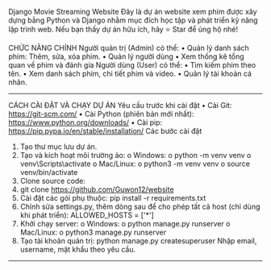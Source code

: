 
Django Movie Streaming Website
Đây là dự án website xem phim được xây dựng bằng Python và Django nhằm mục đích học tập và phát triển kỹ năng lập trình web. Nếu bạn thấy dự án hữu ích, hãy ⭐️ Star để ủng hộ nhé! 


CHỨC NĂNG CHÍNH
Người quản trị (Admin) có thể:
•	Quản lý danh sách phim: Thêm, sửa, xóa phim.
•	Quản lý người dùng 
•	Xem thống kê tổng quan về phim và đánh gía
Người dùng (User) có thể:
•	Tìm kiếm phim theo tên.
•	Xem danh sách phim, chi tiết phim và video.
•	Quản lý tài khoản cá nhân.
________________________________________
CÁCH CÀI ĐẶT VÀ CHẠY DỰ ÁN
Yêu cầu trước khi cài đặt
•	Cài Git: https://git-scm.com/
•	Cài Python (phiên bản mới nhất): https://www.python.org/downloads/
•	Cài pip: https://pip.pypa.io/en/stable/installation/
Các bước cài đặt
1.	Tạo thư mục lưu dự án.
2.	Tạo và kích hoạt môi trường ảo:
o	Windows:
o	python -m venv venv
o	venv\Scripts\activate
o	Mac/Linux:
o	python3 -m venv venv
o	source venv/bin/activate
3.	Clone source code:
4.	git clone https://github.com/Guwon12/website
5.	Cài đặt các gói phụ thuộc:
	pip install -r requirements.txt
7.	Chỉnh sửa settings.py, thêm dòng sau để cho phép tất cả host (chỉ dùng khi phát triển):
	ALLOWED_HOSTS = ['*']
9.	Khởi chạy server:
o	Windows:
o	python manage.py runserver
o	Mac/Linux:
o	python3 manage.py runserver
10.	Tạo tài khoản quản trị:
	python manage.py createsuperuser
Nhập email, username, mật khẩu theo yêu cầu.
________________________________________

